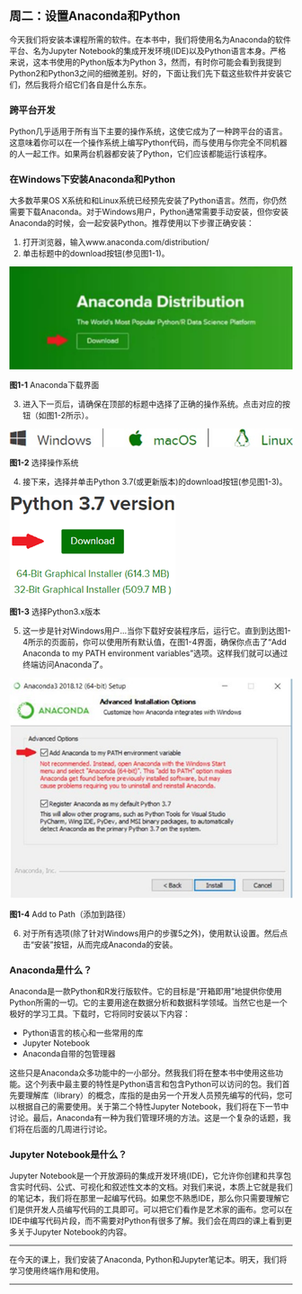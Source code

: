 ## 周二：设置Anaconda和Python
今天我们将安装本课程所需的软件。在本书中，我们将使用名为Anaconda的软件平台、名为Jupyter Notebook的集成开发环境(IDE)以及Python语言本身。严格来说，这本书使用的Python版本为Python 3，然而，有时你可能会看到我提到Python2和Python3之间的细微差别。好的，下面让我们先下载这些软件并安装它们，然后我将介绍它们各自是什么东东。

### 跨平台开发
Python几乎适用于所有当下主要的操作系统，这使它成为了一种跨平台的语言。这意味着你可以在一个操作系统上编写Python代码，而与使用与你完全不同机器的人一起工作。如果两台机器都安装了Python，它们应该都能运行该程序。

### 在Windows下安装Anaconda和Python
大多数苹果OS X系统和和Linux系统已经预先安装了Python语言。然而，你仍然需要下载Anaconda。对于Windows用户，Python通常需要手动安装，但你安装Anaconda的时候，会一起安装Python。推荐使用以下步骤正确安装：
1. 打开浏览器，输入www.anaconda.com/distribution/
2. 单击标题中的download按钮(参见图1-1)。

![](../assets/ch1-1.png)

**图1-1** Anaconda下载界面


3. 进入下一页后，请确保在顶部的标题中选择了正确的操作系统。点击对应的按钮（如图1-2所示）。

![](../assets/ch1-2.png)

**图1-2** 选择操作系统

4. 接下来，选择并单击Python 3.7(或更新版本)的download按钮(参见图1-3)。

![](../assets/ch1-3.png)

**图1-3** 选择Python3.x版本

5. 这一步是针对Windows用户…当你下载好安装程序后，运行它。直到到达图1-4所示的页面前，你可以使用所有默认值，在图1-4界面，确保你点击了“Add Anaconda to my PATH environment variables”选项。这样我们就可以通过终端访问Anaconda了。

![](../assets/ch1-4.png)

**图1-4** Add to Path（添加到路径）

6. 对于所有选项(除了针对Windows用户的步骤5之外)，使用默认设置。然后点击“安装”按钮，从而完成Anaconda的安装。

### Anaconda是什么？

Anaconda是一款Python和R发行版软件。它的目标是“开箱即用”地提供你使用Python所需的一切。它的主要用途在数据分析和数据科学领域。当然它也是一个极好的学习工具。下载时，它将同时安装以下内容：
-  Python语言的核心和一些常用的库
-  Jupyter Notebook
-  Anaconda自带的包管理器

这些只是Anaconda众多功能中的一小部分。然我我们将在整本书中使用这些功能。这个列表中最主要的特性是Python语言和包含Python可以访问的包。我们首先要理解库（library）的概念，库指的是由另一个开发人员预先编写的代码，您可以根据自己的需要使用。关于第二个特性Jupyter Notebook，我们将在下一节中讨论。最后，Anaconda有一种为我们管理环境的方法。这是一个复杂的话题，我们将在后面的几周进行讨论。

### Jupyter Notebook是什么？
Jupyter Notebook是一个开放源码的集成开发环境(IDE)，它允许你创建和共享包含实时代码、公式、可视化和叙述性文本的文档。对我们来说，本质上它就是我们的笔记本，我们将在那里一起编写代码。如果您不熟悉IDE，那么你只需要理解它们是供开发人员编写代码的工具即可。可以把它们看作是艺术家的画布。您可以在IDE中编写代码片段，而不需要对Python有很多了解。我们会在周四的课上看到更多关于Jupyter Notebook的内容。

----

在今天的课上，我们安装了Anaconda, Python和Jupyter笔记本。明天，我们将学习使用终端作用和使用。

----
